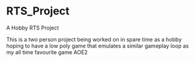 # RTS_Project
A Hobby RTS Project

This is a two person project being worked on in spare time as a hobby hoping to have a low poly game that emulates a similar gameplay loop as my all time favourite game AOE2
